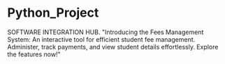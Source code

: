 # Python_Project
SOFTWARE INTEGRATION HUB. "Introducing the Fees Management System: An interactive tool for efficient student fee management. Administer, track payments, and view student details effortlessly. Explore the features now!"
